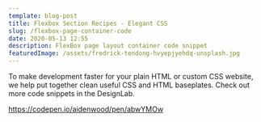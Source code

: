 ```yaml
---
template: blog-post
title: Flexbox Section Recipes - Elegant CSS
slug: /flexbox-page-container-code
date: 2020-05-13 12:55
description: FlexBox page layout container code snippet
featuredImage: /assets/fredrick-tendong-hvyepjyehdq-unsplash.jpg
---
```

To make development faster for your plain HTML or custom CSS website, we help put together clean useful CSS and HTML baseplates. Check out more code snippets in the DesignLab.



https://codepen.io/aidenwood/pen/abwYMOw